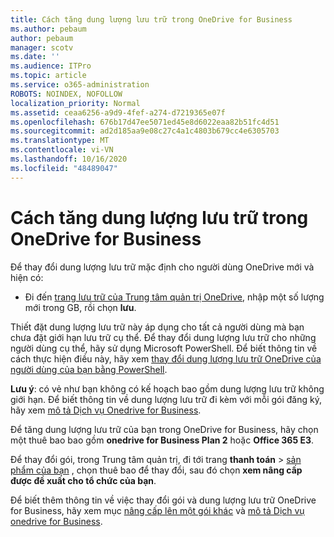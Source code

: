```yaml
---
title: Cách tăng dung lượng lưu trữ trong OneDrive for Business
ms.author: pebaum
author: pebaum
manager: scotv
ms.date: ''
ms.audience: ITPro
ms.topic: article
ms.service: o365-administration
ROBOTS: NOINDEX, NOFOLLOW
localization_priority: Normal
ms.assetid: ceaa6256-a9d9-4fef-a274-d7219365e07f
ms.openlocfilehash: 676b17d47ee5071ed45e8d6022eaa82b51fc4d51
ms.sourcegitcommit: ad2d185aa9e08c27c4a1c4803b679cc4e6305703
ms.translationtype: MT
ms.contentlocale: vi-VN
ms.lasthandoff: 10/16/2020
ms.locfileid: "48489047"
---
```

# <a name="how-to-increase-storage-in-onedrive-for-business"></a>Cách tăng dung lượng lưu trữ trong OneDrive for Business

Để thay đổi dung lượng lưu trữ mặc định cho người dùng OneDrive mới và hiện có:
  
- Đi đến [trang lưu trữ của Trung tâm quản trị OneDrive](https://admin.onedrive.com/?v=StorageSettings), nhập một số lượng mới trong GB, rồi chọn **lưu**.

Thiết đặt dung lượng lưu trữ này áp dụng cho tất cả người dùng mà bạn chưa đặt giới hạn lưu trữ cụ thể. Để thay đổi dung lượng lưu trữ cho những người dùng cụ thể, hãy sử dụng Microsoft PowerShell. Để biết thông tin về cách thực hiện điều này, hãy xem [thay đổi dung lượng lưu trữ OneDrive của người dùng của bạn bằng PowerShell](https://docs.microsoft.com/onedrive/change-user-storage).

**Lưu ý**: có vẻ như bạn không có kế hoạch bao gồm dung lượng lưu trữ không giới hạn. Để biết thông tin về dung lượng lưu trữ đi kèm với mỗi gói đăng ký, hãy xem [mô tả Dịch vụ Onedrive for Business](https://docs.microsoft.com/office365/servicedescriptions/onedrive-for-business-service-description).
  
Để tăng dung lượng lưu trữ của bạn trong OneDrive for Business, hãy chọn một thuê bao bao gồm **onedrive for Business Plan 2** hoặc **Office 365 E3**.
  
Để thay đổi gói, trong Trung tâm quản trị, đi tới trang **thanh toán** \> [sản phẩm của bạn](https://go.microsoft.com/fwlink/p/?linkid=842054) , chọn thuê bao để thay đổi, sau đó chọn **xem nâng cấp được đề xuất cho tổ chức của bạn**.
  
Để biết thêm thông tin về việc thay đổi gói và dung lượng lưu trữ OneDrive for Business, hãy xem mục [nâng cấp lên một gói khác](https://docs.microsoft.com/microsoft-365/commerce/subscriptions/upgrade-to-different-plan) và [mô tả Dịch vụ onedrive for Business](https://docs.microsoft.com/office365/servicedescriptions/onedrive-for-business-service-description).